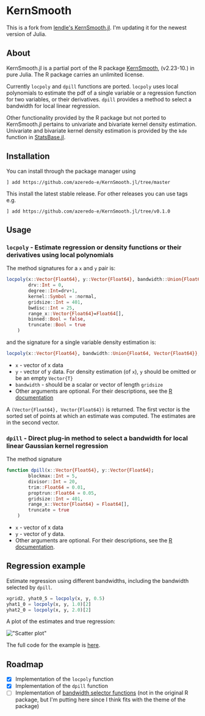 # KernSmooth

This is a fork from [lendle's KernSmooth.jl](https://github.com/lendle/KernSmooth.jl). I'm updating it for the newest
version of Julia.

## About

KernSmooth.jl is a partial port of the R package [KernSmooth](http://cran.r-project.org/web/packages/KernSmooth/index.html), (v2.23-10.) in pure Julia.
The R package carries an unlimited license.

Currently `locpoly` and `dpill` functions are ported.
`locpoly` uses local polynomials to estimate the pdf of a single variable or a regression function for two variables, or their derivatives.
`dpill` provides a method to select a bandwidth for local linear regression.

Other functionality provided by the R package but not ported to KernSmooth.jl pertains to univariate and bivariate kernel density estimation.
Univariate and bivariate kernel density estimation is provided by the `kde` function in [StatsBase.jl](https://github.com/JuliaStats/StatsBase.jl/).

## Installation

You can install through the package manager using

```juliarepl
] add https://github.com/azeredo-e/KernSmooth.jl/tree/master
```

This install the latest stable release. For other releases you can use tags e.g.

```juliarepl
] add https://github.com/azeredo-e/KernSmooth.jl/tree/v0.1.0
```

## Usage

### `locpoly` - Estimate regression or density functions or their derivatives using local polynomials

The method signatures for a `x` and `y` pair is:

```julia
locpoly(x::Vector{Float64}, y::Vector{Float64}, bandwidth::Union{Float64, Vector{Float64}};
        drv::Int = 0,
        degree::Int=drv+1,
        kernel::Symbol = :normal,
        gridsize::Int = 401,
        bwdisc::Int = 25,
        range_x::Vector{Float64}=Float64[],
        binned::Bool = false,
        truncate::Bool = true
    )
````

and the signature for a single variable density estimation is:

```julia
locpoly(x::Vector{Float64}, bandwidth::Union{Float64, Vector{Float64}};args...)
```

* `x` - vector of x data
* `y` - vector of y data. For density estimation (of `x`), `y` should be omitted or be an empty `Vector{T}`
* `bandwidth` - should be a scalar or vector of length `gridsize`
* Other arguments are optional. For their descriptions, see the [R documentation](https://stat.ethz.ch/R-manual/R-devel/library/KernSmooth/html/locpoly.html)

A `(Vector{Float64}, Vector{Float64})` is returned.  The first vector is the sorted set of points at which an estimate was computed. The estimates are in the second vector.

### `dpill` - Direct plug-in method to select a bandwidth for local linear Gaussian kernel regression

The method signature

```julia
function dpill(x::Vector{Float64}, y::Vector{Float64};
        blockmax::Int = 5,
        divisor::Int = 20,
        trim::Float64 = 0.01,
        proptrun::Float64 = 0.05,
        gridsize::Int = 401,
        range_x::Vector{Float64} = Float64[],
        truncate = true
    )
```

* `x` - vector of x data
* `y` - vector of y data.
* Other arguments are optional. For their descriptions, see the [R documentation](https://stat.ethz.ch/R-manual/R-devel/library/KernSmooth/html/dpill.html).

## Regression example

Estimate regression using different bandwidths, including the bandwidth selected by `dpill`.

```julia
xgrid2, yhat0_5 = locpoly(x, y, 0.5)
yhat1_0 = locpoly(x, y, 1.0)[2]
yhat2_0 = locpoly(x, y, 2.0)[2]
```

<!-- file("scatter.png", height=400, width=600) -->
A plot of the estimates and true regression:

!["Scatter plot"](examples/scatter.png)

The full code for the example is [here](http://nbviewer.ipython.org/gist/lendle/9314892).

## Roadmap

- [X] Implementation of the `locpoly` function
- [X] Implementation of the `dpill` function
- [ ] Implementation of [bandwidth selector functions](https://stat.ethz.ch/R-manual/R-devel/library/stats/html/bandwidth.html) (not in the original R package, but I'm putting here since I think fits with the theme of the package)
